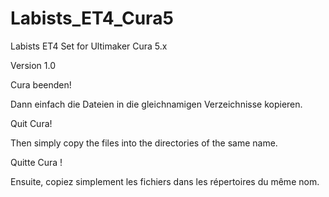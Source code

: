 # Labists_ET4_Cura5
Labists ET4 Set for Ultimaker Cura 5.x

Version 1.0

Cura beenden!

Dann einfach die Dateien in die gleichnamigen Verzeichnisse kopieren.


Quit Cura!

Then simply copy the files into the directories of the same name.


Quitte Cura !

Ensuite, copiez simplement les fichiers dans les répertoires du même nom.
